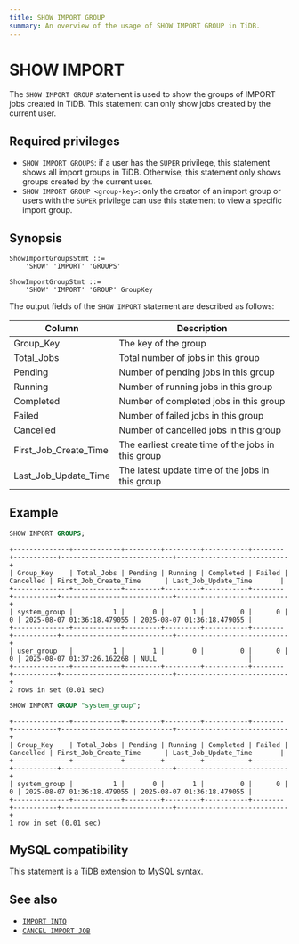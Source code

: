 ```yaml
---
title: SHOW IMPORT GROUP
summary: An overview of the usage of SHOW IMPORT GROUP in TiDB.
---
```


# SHOW IMPORT

The `SHOW IMPORT GROUP` statement is used to show the groups of IMPORT jobs created in TiDB. This statement can only show jobs created by the current user.

## Required privileges

- `SHOW IMPORT GROUPS`: if a user has the `SUPER` privilege, this statement shows all import groups in TiDB. Otherwise, this statement only shows groups created by the current user.
- `SHOW IMPORT GROUP <group-key>`: only the creator of an import group or users with the `SUPER` privilege can use this statement to view a specific import group.

## Synopsis

```ebnf+diagram
ShowImportGroupsStmt ::=
    'SHOW' 'IMPORT' 'GROUPS'

ShowImportGroupStmt ::=
    'SHOW' 'IMPORT' 'GROUP' GroupKey
```

The output fields of the `SHOW IMPORT` statement are described as follows:

| Column           | Description             |
|------------------|-------------------------|
| Group_Key        | The key of the group                  |
| Total_Jobs       | Total number of jobs in this group                  |
| Pending     | Number of pending jobs in this group                     |
| Running            | Number of running jobs in this group |
| Completed           | Number of completed jobs in this group |
| Failed | Number of failed jobs in this group  |
| Cancelled | Number of cancelled jobs in this group |
| First_Job_Create_Time   | The earliest create time of the jobs in this group |
| Last_Job_Update_Time      | The latest update time of the jobs in this group |

## Example

```sql
SHOW IMPORT GROUPS;
```

```
+--------------+------------+---------+---------+-----------+--------+-----------+----------------------------+----------------------------+
| Group_Key    | Total_Jobs | Pending | Running | Completed | Failed | Cancelled | First_Job_Create_Time      | Last_Job_Update_Time       |
+--------------+------------+---------+---------+-----------+--------+-----------+----------------------------+----------------------------+
| system_group |          1 |       0 |       1 |         0 |      0 |         0 | 2025-08-07 01:36:18.479055 | 2025-08-07 01:36:18.479055 |
+--------------+------------+---------+---------+-----------+--------+-----------+----------------------------+----------------------------+
| user_group   |          1 |       1 |       0 |         0 |      0 |         0 | 2025-08-07 01:37:26.162268 | NULL                       |
+--------------+------------+---------+---------+-----------+--------+-----------+----------------------------+----------------------------+
2 rows in set (0.01 sec)
```

```sql
SHOW IMPORT GROUP "system_group";
```

```
+--------------+------------+---------+---------+-----------+--------+-----------+----------------------------+----------------------------+
| Group_Key    | Total_Jobs | Pending | Running | Completed | Failed | Cancelled | First_Job_Create_Time      | Last_Job_Update_Time       |
+--------------+------------+---------+---------+-----------+--------+-----------+----------------------------+----------------------------+
| system_group |          1 |       0 |       1 |         0 |      0 |         0 | 2025-08-07 01:36:18.479055 | 2025-08-07 01:36:18.479055 |
+--------------+------------+---------+---------+-----------+--------+-----------+----------------------------+----------------------------+
1 row in set (0.01 sec)
```

## MySQL compatibility

This statement is a TiDB extension to MySQL syntax.

## See also

* [`IMPORT INTO`](/sql-statements/sql-statement-import-into.md)
* [`CANCEL IMPORT JOB`](/sql-statements/sql-statement-cancel-import-job.md)
